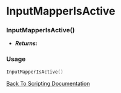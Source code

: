 # InputMapperIsActive

### InputMapperIsActive()
- ***Returns:*** 

### Usage

```Lua
InputMapperIsActive()
```


[Back To Scripting Documentation](../README.md)
